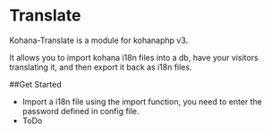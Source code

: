 # Translate

Kohana-Translate is a module for kohanaphp v3.

It allows you to import kohana i18n files into a db, have your visitors translating it, and then export it back as i18n files.

##Get Started

* Import a i18n file using the import function, you need to enter the password defined in config file.
* ToDo